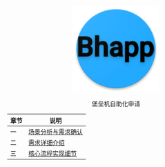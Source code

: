 <p align="center">
   <img width="200" src="avatar.png">
</p>

<center> 堡垒机自助化申请 </center>

|    章节         | 说明 |
| ----------- | ----------- |
| 一          | [场景分析与需求确认](chapter_1.md)       |
| 二          | [需求详细介绍](chapter_2.md)       |
| 三          | [核心流程实现细节](chapter_3.md)       |